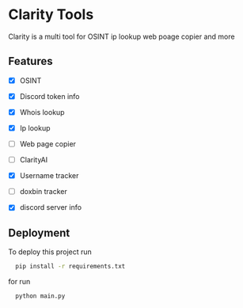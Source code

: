 
# Clarity Tools

Clarity is a multi tool for OSINT ip lookup web poage copier and more


## Features

- [x] OSINT
- [x] Discord token info
- [x] Whois lookup
- [X] Ip lookup
- [ ] Web page copier
- [ ] ClarityAI
- [x] Username tracker
- [ ] doxbin tracker
- [x] discord server info



## Deployment

To deploy this project run

```bash
  pip install -r requirements.txt
```

for run

```bash
  python main.py
```


